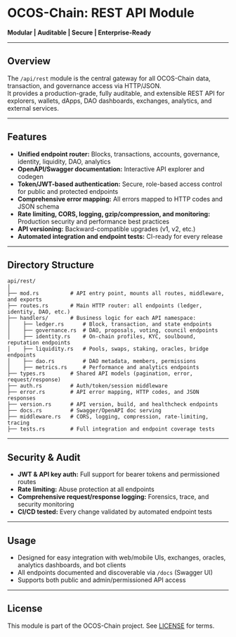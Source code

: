 # OCOS-Chain: REST API Module

**Modular | Auditable | Secure | Enterprise-Ready**

---

## Overview

The `/api/rest` module is the central gateway for all OCOS-Chain data, transaction, and governance access via HTTP/JSON.  
It provides a production-grade, fully auditable, and extensible REST API for explorers, wallets, dApps, DAO dashboards, exchanges, analytics, and external services.

---

## Features

- **Unified endpoint router:** Blocks, transactions, accounts, governance, identity, liquidity, DAO, analytics
- **OpenAPI/Swagger documentation:** Interactive API explorer and codegen
- **Token/JWT-based authentication:** Secure, role-based access control for public and protected endpoints
- **Comprehensive error mapping:** All errors mapped to HTTP codes and JSON schema
- **Rate limiting, CORS, logging, gzip/compression, and monitoring:** Production security and performance best practices
- **API versioning:** Backward-compatible upgrades (v1, v2, etc.)
- **Automated integration and endpoint tests:** CI-ready for every release

---

## Directory Structure

```
api/rest/
│
├── mod.rs          # API entry point, mounts all routes, middleware, and exports
├── routes.rs       # Main HTTP router: all endpoints (ledger, identity, DAO, etc.)
├── handlers/       # Business logic for each API namespace:
│    ├── ledger.rs      # Block, transaction, and state endpoints
│    ├── governance.rs  # DAO, proposals, voting, council endpoints
│    ├── identity.rs    # On-chain profiles, KYC, soulbound, reputation endpoints
│    ├── liquidity.rs   # Pools, swaps, staking, oracles, bridge endpoints
│    ├── dao.rs         # DAO metadata, members, permissions
│    ├── metrics.rs     # Performance and analytics endpoints
├── types.rs        # Shared API models (pagination, error, request/response)
├── auth.rs         # Auth/token/session middleware
├── error.rs        # API error mapping, HTTP codes, and JSON responses
├── version.rs      # API version, build, and healthcheck endpoints
├── docs.rs         # Swagger/OpenAPI doc serving
├── middleware.rs   # CORS, logging, compression, rate-limiting, tracing
├── tests.rs        # Full integration and endpoint coverage tests
```

---

## Security & Audit

- **JWT & API key auth:** Full support for bearer tokens and permissioned routes
- **Rate limiting:** Abuse protection at all endpoints
- **Comprehensive request/response logging:** Forensics, trace, and security monitoring
- **CI/CD tested:** Every change validated by automated endpoint tests

---

## Usage

- Designed for easy integration with web/mobile UIs, exchanges, oracles, analytics dashboards, and bot clients
- All endpoints documented and discoverable via `/docs` (Swagger UI)
- Supports both public and admin/permissioned API access

---

## License

This module is part of the OCOS-Chain project. See [LICENSE](../../LICENSE) for terms.
